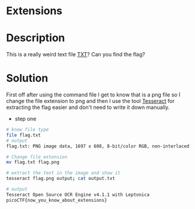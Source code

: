 # Extensions

# Description
This is a really weird text file [TXT](https://jupiter.challenges.picoctf.org/static/e7e5d188621ee705ceeb0452525412ef/flag.txt)? Can you find the flag?
# Solution
First off after using the command file I get to know that is a png file so I change the file extension to png and then I use the tool [Tesseract](https://github.com/tesseract-ocr/tesseract?tab=readme-ov-file#about) for extracting the flag easier and don't need to write it down manually.
-  step one
``` bash
# know file type
file flag.txt
# output 
flag.txt: PNG image data, 1697 x 608, 8-bit/color RGB, non-interlaced

# Change file extension
mv flag.txt flag.png

# extract the text in the image and show it 
tesseract flag.png output; cat output.txt

# output 
Tesseract Open Source OCR Engine v4.1.1 with Leptonica
picoCTF{now_you_know_about_extensions}
```

